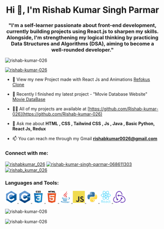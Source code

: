 <h1 align="center">Hi 👋, I'm Rishab Kumar Singh Parmar</h1>
<h3 align="center">"I'm a self-learner passionate about front-end development, currently building projects using React.js to sharpen my skills. Alongside, I'm strengthening my logical thinking by practicing Data Structures and Algorithms (DSA), aiming to become a well-rounded developer."</h3>

<p align="left"> <img src="https://komarev.com/ghpvc/?username=rishab-kumar-026&label=Profile%20views&color=0e75b6&style=flat" alt="rishab-kumar-026" /> </p>

<p align="left"> <a href="https://github.com/ryo-ma/github-profile-trophy"><img src="https://github-profile-trophy.vercel.app/?username=rishab-kumar-026" alt="rishab-kumar-026" /></a> </p>

- 🤝 View my new Project made with React Js and Animations [Refokus Clone](https://refokus-clone-blond.vercel.app)

- 🔭 Recently I finished my latest project - "Movie Database Website" [Movie DataBase](https://movie-data-base-pearl.vercel.app/)

- 👨‍💻 All of my projects are available at [https://github.com/Rishab-kumar-026](https://github.com/Rishab-kumar-026)

- 💬 Ask me about **HTML , CSS , Tailwind CSS , Js , Java , Basic Python, React Js, Redux**

- 📫 You can reach me through my Gmail **rishabkumar0026@gmail.com**

<h3 align="left">Connect with me:</h3>
<p align="left">
<a href="https://twitter.com/rishabkumar_026" target="blank"><img align="center" src="https://raw.githubusercontent.com/rahuldkjain/github-profile-readme-generator/master/src/images/icons/Social/twitter.svg" alt="rishabkumar_026" height="30" width="40" /></a>
<a href="https://linkedin.com/in/rishab-kumar-singh-parmar-068611303" target="blank"><img align="center" src="https://raw.githubusercontent.com/rahuldkjain/github-profile-readme-generator/master/src/images/icons/Social/linked-in-alt.svg" alt="rishab-kumar-singh-parmar-068611303" height="30" width="40" /></a>
<a href="https://instagram.com/rishab_kumar_026" target="blank"><img align="center" src="https://raw.githubusercontent.com/rahuldkjain/github-profile-readme-generator/master/src/images/icons/Social/instagram.svg" alt="rishab_kumar_026" height="30" width="40" /></a>
</p>

<h3 align="left">Languages and Tools:</h3>
<p align="left"> <a href="https://www.cprogramming.com/" target="_blank" rel="noreferrer"> <img src="https://raw.githubusercontent.com/devicons/devicon/master/icons/c/c-original.svg" alt="c" width="40" height="40"/> </a> <a href="https://www.w3schools.com/cpp/" target="_blank" rel="noreferrer"> <img src="https://raw.githubusercontent.com/devicons/devicon/master/icons/cplusplus/cplusplus-original.svg" alt="cplusplus" width="40" height="40"/> </a> <a href="https://www.w3schools.com/css/" target="_blank" rel="noreferrer"> <img src="https://raw.githubusercontent.com/devicons/devicon/master/icons/css3/css3-original-wordmark.svg" alt="css3" width="40" height="40"/> </a> <a href="https://www.w3.org/html/" target="_blank" rel="noreferrer"> <img src="https://raw.githubusercontent.com/devicons/devicon/master/icons/html5/html5-original-wordmark.svg" alt="html5" width="40" height="40"/> </a> <a href="https://www.java.com" target="_blank" rel="noreferrer"> <img src="https://raw.githubusercontent.com/devicons/devicon/master/icons/java/java-original.svg" alt="java" width="40" height="40"/> </a> <a href="https://developer.mozilla.org/en-US/docs/Web/JavaScript" target="_blank" rel="noreferrer"> <img src="https://raw.githubusercontent.com/devicons/devicon/master/icons/javascript/javascript-original.svg" alt="javascript" width="40" height="40"/> </a> <a href="https://www.python.org" target="_blank" rel="noreferrer"> <img src="https://raw.githubusercontent.com/devicons/devicon/master/icons/python/python-original.svg" alt="python" width="40" height="40"/> </a> <a href="https://reactjs.org/" target="_blank" rel="noreferrer"> <img src="https://raw.githubusercontent.com/devicons/devicon/master/icons/react/react-original-wordmark.svg" alt="react" width="40" height="40"/> </a> <a href="https://redux.js.org" target="_blank" rel="noreferrer"> <img src="https://raw.githubusercontent.com/devicons/devicon/master/icons/redux/redux-original.svg" alt="redux" width="40" height="40"/> </a> </p>

<p><img align="center" src="https://github-readme-stats.vercel.app/api/top-langs?username=rishab-kumar-026&show_icons=true&locale=en&layout=compact" alt="rishab-kumar-026" /></p>

<p><img align="center" src="https://github-readme-streak-stats.herokuapp.com/?user=rishab-kumar-026&" alt="rishab-kumar-026" /></p>
